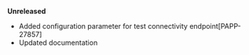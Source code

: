 **Unreleased**
* Added configuration parameter for test connectivity endpoint[PAPP-27857]
* Updated documentation